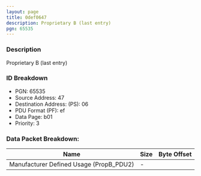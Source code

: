 ```yaml
---
layout: page
title: 0def0647
description: Proprietary B (last entry)
pgn: 65535
---
```


### Description

Proprietary B (last entry)

### ID Breakdown
* PGN: 65535
* Source Address: 47
* Destination Address: (PS): 06
* PDU Format (PF): ef
* Data Page: b01
* Priority: 3
### Data Packet Breakdown:

| Name | Size | Byte Offset |
| ---- | ---- | ----------- |
| Manufacturer Defined Usage (PropB_PDU2) | - |  |

